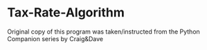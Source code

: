 # Tax-Rate-Algorithm
Original copy of this program was taken/instructed from the Python Companion series by Craig&amp;Dave
